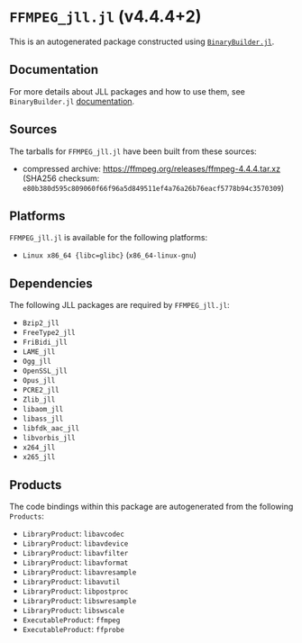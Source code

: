 # `FFMPEG_jll.jl` (v4.4.4+2)

This is an autogenerated package constructed using [`BinaryBuilder.jl`](https://github.com/JuliaPackaging/BinaryBuilder.jl).

## Documentation

For more details about JLL packages and how to use them, see `BinaryBuilder.jl` [documentation](https://docs.binarybuilder.org/stable/jll/).

## Sources

The tarballs for `FFMPEG_jll.jl` have been built from these sources:

* compressed archive: https://ffmpeg.org/releases/ffmpeg-4.4.4.tar.xz (SHA256 checksum: `e80b380d595c809060f66f96a5d849511ef4a76a26b76eacf5778b94c3570309`)

## Platforms

`FFMPEG_jll.jl` is available for the following platforms:

* `Linux x86_64 {libc=glibc}` (`x86_64-linux-gnu`)

## Dependencies

The following JLL packages are required by `FFMPEG_jll.jl`:

* `Bzip2_jll`
* `FreeType2_jll`
* `FriBidi_jll`
* `LAME_jll`
* `Ogg_jll`
* `OpenSSL_jll`
* `Opus_jll`
* `PCRE2_jll`
* `Zlib_jll`
* `libaom_jll`
* `libass_jll`
* `libfdk_aac_jll`
* `libvorbis_jll`
* `x264_jll`
* `x265_jll`

## Products

The code bindings within this package are autogenerated from the following `Products`:

* `LibraryProduct`: `libavcodec`
* `LibraryProduct`: `libavdevice`
* `LibraryProduct`: `libavfilter`
* `LibraryProduct`: `libavformat`
* `LibraryProduct`: `libavresample`
* `LibraryProduct`: `libavutil`
* `LibraryProduct`: `libpostproc`
* `LibraryProduct`: `libswresample`
* `LibraryProduct`: `libswscale`
* `ExecutableProduct`: `ffmpeg`
* `ExecutableProduct`: `ffprobe`
